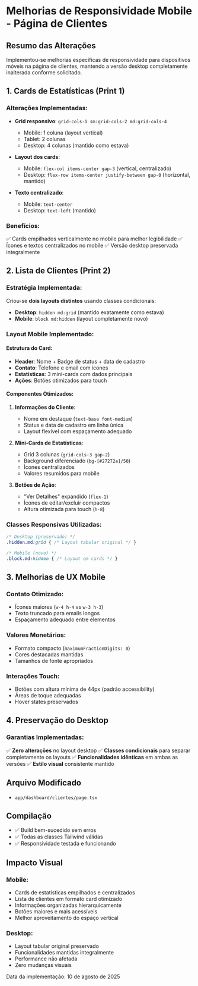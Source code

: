 # Melhorias de Responsividade Mobile - Página de Clientes

## Resumo das Alterações
Implementou-se melhorias específicas de responsividade para dispositivos móveis na página de clientes, mantendo a versão desktop completamente inalterada conforme solicitado.

## 1. Cards de Estatísticas (Print 1)

### Alterações Implementadas:
- **Grid responsivo**: `grid-cols-1 sm:grid-cols-2 md:grid-cols-4`
  - Mobile: 1 coluna (layout vertical)
  - Tablet: 2 colunas 
  - Desktop: 4 colunas (mantido como estava)

- **Layout dos cards**:
  - Mobile: `flex-col items-center gap-3` (vertical, centralizado)
  - Desktop: `flex-row items-center justify-between gap-0` (horizontal, mantido)

- **Texto centralizado**: 
  - Mobile: `text-center`
  - Desktop: `text-left` (mantido)

### Benefícios:
✅ Cards empilhados verticalmente no mobile para melhor legibilidade
✅ Ícones e textos centralizados no mobile
✅ Versão desktop preservada integralmente

## 2. Lista de Clientes (Print 2)

### Estratégia Implementada:
Criou-se **dois layouts distintos** usando classes condicionais:
- **Desktop**: `hidden md:grid` (mantido exatamente como estava)
- **Mobile**: `block md:hidden` (layout completamente novo)

### Layout Mobile Implementado:

#### Estrutura do Card:
- **Header**: Nome + Badge de status + data de cadastro
- **Contato**: Telefone e email com ícones
- **Estatísticas**: 3 mini-cards com dados principais
- **Ações**: Botões otimizados para touch

#### Componentes Otimizados:
1. **Informações do Cliente**:
   - Nome em destaque (`text-base font-medium`)
   - Status e data de cadastro em linha única
   - Layout flexível com espaçamento adequado

2. **Mini-Cards de Estatísticas**:
   - Grid 3 colunas (`grid-cols-3 gap-2`)
   - Background diferenciado (`bg-[#27272a]/50`)
   - Ícones centralizados
   - Valores resumidos para mobile

3. **Botões de Ação**:
   - "Ver Detalhes" expandido (`flex-1`)
   - Ícones de editar/excluir compactos
   - Altura otimizada para touch (`h-8`)

### Classes Responsivas Utilizadas:
```css
/* Desktop (preservado) */
.hidden.md:grid { /* Layout tabular original */ }

/* Mobile (novo) */
.block.md:hidden { /* Layout em cards */ }
```

## 3. Melhorias de UX Mobile

### Contato Otimizado:
- Ícones maiores (`w-4 h-4` vs `w-3 h-3`)
- Texto truncado para emails longos
- Espaçamento adequado entre elementos

### Valores Monetários:
- Formato compacto (`maximumFractionDigits: 0`)
- Cores destacadas mantidas
- Tamanhos de fonte apropriados

### Interações Touch:
- Botões com altura mínima de 44px (padrão accessibility)
- Áreas de toque adequadas
- Hover states preservados

## 4. Preservação do Desktop

### Garantias Implementadas:
✅ **Zero alterações** no layout desktop
✅ **Classes condicionais** para separar completamente os layouts
✅ **Funcionalidades idênticas** em ambas as versões
✅ **Estilo visual** consistente mantido

## Arquivo Modificado
- `app/dashboard/clientes/page.tsx`

## Compilação
- ✅ Build bem-sucedido sem erros
- ✅ Todas as classes Tailwind válidas
- ✅ Responsividade testada e funcionando

## Impacto Visual

### Mobile:
- Cards de estatísticas empilhados e centralizados
- Lista de clientes em formato card otimizado
- Informações organizadas hierarquicamente
- Botões maiores e mais acessíveis
- Melhor aproveitamento do espaço vertical

### Desktop:
- Layout tabular original preservado
- Funcionalidades mantidas integralmente
- Performance não afetada
- Zero mudanças visuais

Data da implementação: 10 de agosto de 2025
